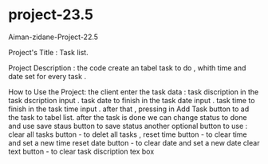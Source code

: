 # project-23.5

Aiman-zidane-Project-22.5

Project's Title : Task list.

Project Description : the code create an tabel task to do , whith time and date set for every task .

How to Use the Project:
the client enter the task data : task discription in the task dscription input .
task date to finish in the task date input . task time to finish in the task time input . 
after that , pressing in Add Task button to ad the task to tabel list. 
after the task is done we can change status to done and use save staus button to save status
another optional button to use : clear all tasks button - to delet all tasks ,
reset time button - to clear time and set a new time 
reset date button - to clear date and set a new date
clear text button - to clear task discription tex box
